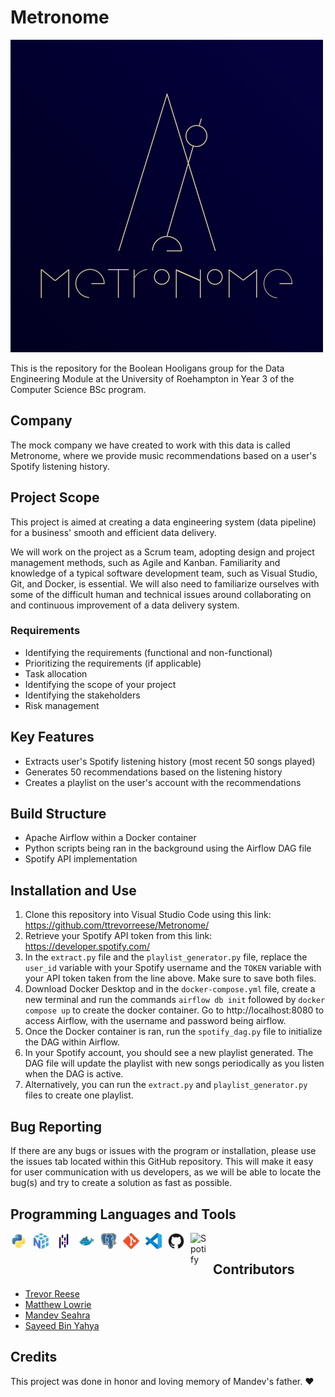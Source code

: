 # Metronome

<!--- ![Logo](https://github.com/ttrevorreese/Metronome/blob/8bc31be3fe74fc77f94a45a025143cd0a7c7e2c1/Assets/Metronome%20Logo.png) --->

<img src="https://github.com/ttrevorreese/Metronome/blob/8bc31be3fe74fc77f94a45a025143cd0a7c7e2c1/Assets/Metronome%20Logo.png" alt="Metronome Logo" width="500" height="500">

This is the repository for the Boolean Hooligans group for the Data Engineering Module at the University of Roehampton in Year 3 of the Computer Science BSc program.

## Company

The mock company we have created to work with this data is called Metronome, where we provide music recommendations based on a user's Spotify listening history.

## Project Scope

This project is aimed at creating a data engineering system (data pipeline) for a business' smooth and efficient data delivery.

We will work on the project as a Scrum team, adopting design and project management methods, such as Agile and Kanban. Familiarity and knowledge of a typical software development team, such as Visual Studio, Git, and Docker, is essential. We will also need to familiarize ourselves with some of the difficult human and technical issues around collaborating on and continuous improvement of a data delivery system.

### Requirements

- Identifying the requirements (functional and non-functional)
- Prioritizing the requirements (if applicable)
- Task allocation
- Identifying the scope of your project
- Identifying the stakeholders
- Risk management

## Key Features

- Extracts user's Spotify listening history (most recent 50 songs played)
- Generates 50 recommendations based on the listening history
- Creates a playlist on the user's account with the recommendations

## Build Structure

- Apache Airflow within a Docker container
- Python scripts being ran in the background using the Airflow DAG file
- Spotify API implementation

## Installation and Use

1. Clone this repository into Visual Studio Code using this link: https://github.com/ttrevorreese/Metronome/
2. Retrieve your Spotify API token from this link: https://developer.spotify.com/
3. In the `extract.py` file and the `playlist_generator.py` file, replace the `user_id` variable with your Spotify username and the `TOKEN` variable with your API token taken from the line above. Make sure to save both files.
4. Download Docker Desktop and in the `docker-compose.yml` file, create a new terminal and run the commands `airflow db init` followed by `docker compose up` to create the docker container. Go to http://localhost:8080 to access Airflow, with the username and password being airflow.
5. Once the Docker container is ran, run the `spotify_dag.py` file to initialize the DAG within Airflow.
6. In your Spotify account, you should see a new playlist generated. The DAG file will update the playlist with new songs periodically as you listen when the DAG is active.
7. Alternatively, you can run the `extract.py` and `playlist_generator.py` files to create one playlist.

## Bug Reporting

If there are any bugs or issues with the program or installation, please use the issues tab located within this GitHub repository. This will make it easy for user communication with us developers, as we will be able to locate the bug(s) and try to create a solution as fast as possible.

## Programming Languages and Tools

<img align="left" alt="Python" width="26px" src=https://github.com/devicons/devicon/blob/2ae2a900d2f041da66e950e4d48052658d850630/icons/python/python-original.svg style="padding-right:10px;"/>
<img align="left" alt="NumPy" width="26px" src=https://github.com/devicons/devicon/blob/2ae2a900d2f041da66e950e4d48052658d850630/icons/numpy/numpy-original.svg style="padding-right:10px;"/>
<img align="left" alt="Pandas" width="26px" src=https://github.com/devicons/devicon/blob/2ae2a900d2f041da66e950e4d48052658d850630/icons/pandas/pandas-original.svg style="padding-right:10px;"/>
<img align="left" alt="Docker" width="26px" src=https://github.com/devicons/devicon/blob/2ae2a900d2f041da66e950e4d48052658d850630/icons/docker/docker-original.svg style="padding-right:10px;"/>
<img align="left" alt="PostgreSQL" width="26px" src=https://github.com/devicons/devicon/blob/2ae2a900d2f041da66e950e4d48052658d850630/icons/postgresql/postgresql-original.svg style="padding-right:10px;"/>
<img align="left" alt="Git" width="26px" src=https://github.com/devicons/devicon/blob/2ae2a900d2f041da66e950e4d48052658d850630/icons/git/git-original.svg style="padding-right:10px;"/>
<img align="left" alt="Visual Studio Code" width="26px" src="https://github.com/devicons/devicon/blob/2ae2a900d2f041da66e950e4d48052658d850630/icons/vscode/vscode-original.svg" style="padding-right:10px;"/>
<img align="left" alt="GitHub" width="26px" src=https://github.com/devicons/devicon/blob/2ae2a900d2f041da66e950e4d48052658d850630/icons/github/github-original.svg style="padding-right:10px;"/>
<img align="left" alt="Spotify" width="26px" src=https://upload.wikimedia.org/wikipedia/commons/8/84/Spotify_icon.svg style="padding-right:10px;"/>

<br />

## Contributors

- [Trevor Reese](https://github.com/ttrevorreese)
- [Matthew Lowrie](https://github.com/MatthewLowrie)
- [Mandev Seahra](https://github.com/mseahra)
- [Sayeed Bin Yahya](https://github.com/Sparx4life7xxx)

## Credits

This project was done in honor and loving memory of Mandev's father. ♥
